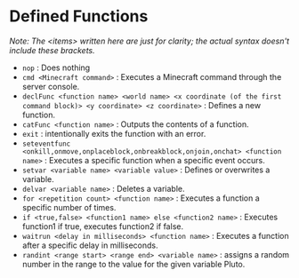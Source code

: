 # Defined Functions
*Note: The \<items\> written here are just for clarity; the actual syntax doesn't include these brackets.*

- `nop` : Does nothing
- `cmd <Minecraft command>` : Executes a Minecraft command through the server console.
- `declFunc <function name> <world name> <x coordinate (of the first command block)> <y coordinate> <z coordinate>` : Defines a new function.
- `catFunc <function name>` : Outputs the contents of a function.
- `exit` : intentionally exits the function with an error.
- `seteventfunc <onkill,onmove,onplaceblock,onbreakblock,onjoin,onchat> <function name>` : Executes a specific function when a specific event occurs.
- `setvar <variable name> <variable value>` : Defines or overwrites a variable.
- `delvar <variable name>` : Deletes a variable.
- `for <repetition count> <function name>` : Executes a function a specific number of times.
- `if <true,false> <function1 name> else <function2 name>` : Executes function1 if true, executes function2 if false.
- `waitrun <delay in milliseconds> <function name>` : Executes a function after a specific delay in milliseconds.
- `randint <range start> <range end> <variable name>` : assigns a random number in the range to the value for the given variable Pluto.
